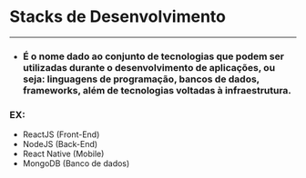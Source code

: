 # Stacks de Desenvolvimento
---
- ### É o nome dado ao conjunto de tecnologias que podem ser utilizadas durante o desenvolvimento de aplicações, ou seja: linguagens de programação, bancos de dados, frameworks, além de tecnologias voltadas à infraestrutura.

### EX:
- ReactJS (Front-End)
- NodeJS (Back-End)
- React Native (Mobile)
- MongoDB (Banco de dados)





